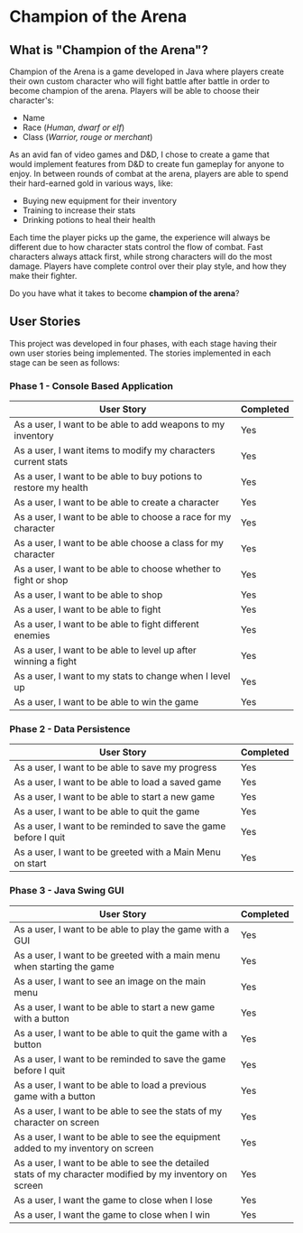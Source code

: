 # Champion of the Arena

## What is "Champion of the Arena"?
Champion of the Arena is a game developed in Java where players create their own custom character
who will fight battle after battle in order to become champion of the arena. Players will be able
to choose their character's:

- Name
- Race (*Human, dwarf or elf*)
- Class (*Warrior, rouge or merchant*)

As an avid fan of video games and D&D, I chose to create a game that would implement features 
from D&D to create fun gameplay for anyone to enjoy. In between rounds of combat at the arena, players
are able to spend their hard-earned gold in various ways, like:

- Buying new equipment for their inventory
- Training to increase their stats
- Drinking potions to heal their health

Each time the player picks up the game, the experience will always be different due to how character
stats control the flow of combat. Fast characters always attack first, while strong characters will
do the most damage. Players have complete control over their play style, and how they make their fighter.

Do you have what it takes to become **champion of the arena**?

## User Stories
This project was developed in four phases, with each stage having their own user stories
being implemented. The stories implemented in each stage can be seen as follows:

### Phase 1 - Console Based Application
User Story | Completed 
--- | --- 
As a user, I want to be able to add weapons to my inventory | Yes 
As a user, I want items to modify my characters current stats | Yes 
As a user, I want to be able to buy potions to restore my health| Yes 
As a user, I want to be able to create a character | Yes 
As a user, I want to be able to choose a race for my character | Yes 
As a user, I want to be able choose a class for my character | Yes 
As a user, I want to be able to choose whether to fight or shop | Yes 
As a user, I want to be able to shop | Yes 
As a user, I want to be able to fight | Yes 
As a user, I want to be able to fight different enemies | Yes  
As a user, I want to be able to level up after winning a fight | Yes 
As a user, I want to my stats to change when I level up | Yes 
As a user, I want to be able to win the game | Yes 

### Phase 2 - Data Persistence
User Story | Completed 
--- | --- 
As a user, I want to be able to save my progress | Yes
As a user, I want to be able to load a saved game | Yes 
As a user, I want to be able to start a new game | Yes 
As a user, I want to be able to quit the game | Yes 
As a user, I want to be reminded to save the game before I quit | Yes 
As a user, I want to be greeted with a Main Menu on start | Yes 

### Phase 3 - Java Swing GUI
User Story | Completed 
--- | --- 
As a user, I want to be able to play the game with a GUI | Yes
As a user, I want to be greeted with a main menu when starting the game | Yes 
As a user, I want to see an image on the main menu | Yes 
As a user, I want to be able to start a new game with a button | Yes 
As a user, I want to be able to quit the game with a button | Yes 
As a user, I want to be reminded to save the game before I quit | Yes 
As a user, I want to be able to load a previous game with a button | Yes 
As a user, I want to be able to see the stats of my character on screen | Yes 
As a user, I want to be able to see the equipment added to my inventory on screen | Yes
As a user, I want to be able to see the detailed stats of my character modified by my inventory on screen | Yes
As a user, I want the game to close when I lose | Yes
As a user, I want the game to close when I win | Yes



 

